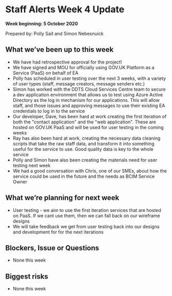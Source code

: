 # Staff Alerts Week 4 Update
**Week beginning: 5 October 2020** 

Prepared by: Polly Sait and Simon Nebesnuick

## What we’ve been up to​ this week​

* We have had retrospective approval for the project!
* We have signed and MOU for officially using GOV.UK Platform as a Service (PaaS) on behalf of EA
* Polly has scheduled in user testing over the next 3 weeks, with a variety of user types (staff, message creators, message senders etc.)
* Simon has worked with the DDTS Cloud Services Centre team to secure a dev application environment that allows us to test using Azure Active Directory as the log in mechanism for our applications. This will allow staff, and those issues and approving messages to use their existing EA credentials to log in to the service
* Our developer, Dave, has been hard at work creating the first iteration of both the "contact application" and the "web application". These are hosted on GOV.UK PaaS and will be used for user testing in the coming weeks
* Ray has also been hard at work, creating the necessary data cleaning scripts that take the raw staff data, and transform it into something useful for the service to use. Good quality data is key to the whole service
* Polly and Simon have also been creating the materials need for user testing next week
* We had a good conversation with Chris, one of our SMEs, about how the service could be used in the future and the needs as BCIM Service Owner

## What we’re planning for ​next week

* User testing - we aim to use the first iteration services that are hosted on PaaS. If we cant use them, then we can fall back on our wireframe designs
* We will take feedback we get from user testing back into our designs and development for for the next iterations

## Blockers, Issue or Questions

* None this week

## Biggest risks

* None this week
